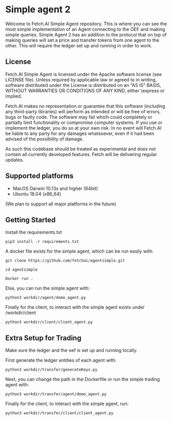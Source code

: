 # Simple agent 2

Welcome to Fetch.AI Simple Agent repository. This is where you can see the most simple implementation of an Agent connecting to the OEF and making simple queries.
Simple Agent 2 has an addition to the protocol that on top of making queries will set a price and transfer tokens from one agent to the other. This will require
the ledger set up and running in order to work.

## License

Fetch.AI Simple Agent is licensed under the Apache software license (see LICENSE file). Unless required by
applicable law or agreed to in writing, software distributed under the License is distributed on an
"AS IS" BASIS, WITHOUT WARRANTIES OR CONDITIONS OF ANY KIND, either \express or implied.

Fetch.AI makes no representation or guarantee that this software (including any third-party libraries)
will perform as intended or will be free of errors, bugs or faulty code. The software may fail which
could completely or partially limit functionality or compromise computer systems. If you use or
implement the ledger, you do so at your own risk. In no event will Fetch.AI be liable to any party
for any damages whatsoever, even if it had been advised of the possibility of damage.

As such this codebase should be treated as experimental and does not contain all currently developed
features. Fetch will be delivering regular updates.

## Supported platforms

* MacOS Darwin 10.13x and higher (64bit)
* Ubuntu 18.04 (x86_64)

(We plan to support all major platforms in the future)

## Getting Started

Install the requirements.txt

    pip3 install -r requirements.txt

A docker file exists for the simple agent, which can be run easily with:

    git clone https://github.com/fetchai/agentsimple.git

    cd agentsimple

    Docker run .

Else, you can run the simple agent with:

    python3 workdir/agent/demo_agent.py

Finally for the client, to interact with the simple agent exists under /workdir/client

    python3 workdir/client/client_agent.py


## Extra Setup for Trading

Make sure the ledger and the oef is set up and running locally.

First generate the ledger entities of each agent with:

    python3 workdir/transfer/generateKeys.py

Next, you can change the path in the Dockerfile or run the simple trading agent with:

    python3 workdir/transfer/agent/demo_agent.py

Finally for the client, to interact with the simple agent, run:

    python3 workdir/transfer/client/client_agent.py
